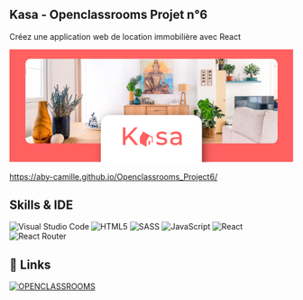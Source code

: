 ## Kasa - Openclassrooms Projet n°6

Créez une application web de location immobilière avec React

![image](https://github.com/Aby-Camille/Openclassrooms_Project6/blob/774ce7cd6b88aaa0271a5268393ba820579a4686/src/images/Kasa.png)

https://aby-camille.github.io/Openclassrooms_Project6/

## Skills & IDE

![Visual Studio Code](https://img.shields.io/badge/Visual_Studio_Code-5C2D91?style=for-the-badge&logo=visual%20studio&logoColor=white)
![HTML5](https://img.shields.io/badge/html5-%23E34F26.svg?logo=html5&logoColor=white&style=for-the-badge)
![SASS](https://img.shields.io/badge/SASS-hotpink.svg?logo=SASS&logoColor=white&style=for-the-badge)
![JavaScript](https://img.shields.io/badge/javascript-%23323330.svg?logo=javascript&logoColor=%23F7DF1E&style=for-the-badge)
![React](https://img.shields.io/badge/react-%2320232a.svg?logo=react&logoColor=%2361DAFB&style=for-the-badge)
![React Router](https://img.shields.io/badge/React_Router-CA4245?logo=react-router&logoColor=white&style=for-the-badge)

## 🔗 Links
[![OPENCLASSROOMS](https://img.shields.io/badge/OPENCLASSROOMS-7451EB?style=for-the-badge&logoColor=white)](https://openclassrooms.com/fr/)
